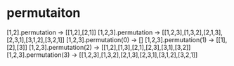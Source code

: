 # permutaiton

[1,2].permutation      -> [[1,2],[2,1]]
[1,2,3].permutation    -> [[1,2,3],[1,3,2],[2,1,3],[2,3,1],[3,1,2],[3,2,1]]
[1,2,3].permutation(0) -> []
[1,2,3].permutation(1) -> [[1],[2],[3]]
[1,2,3].permutation(2) -> [[1,2],[1,3],[2,1],[2,3],[3,1],[3,2]]
[1,2,3].permutation(3) -> [[1,2,3],[1,3,2],[2,1,3],[2,3,1],[3,1,2],[3,2,1]]
